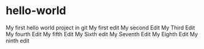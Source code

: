 # hello-world
My first hello world project in git
My first edit
My second Edit
My Third Edit
My fourth Edit
My fifth Edit
My Sixth edit
My Seventh Edit
My Eighth Edit
My ninth edit
